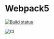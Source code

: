 # Webpack5
[![Build status](https://ci.appveyor.com/api/projects/status/r9ngyu5if527mykd?svg=true)](https://ci.appveyor.com/project/Mary-Kalugina/popovers)

![CI](https://github.com/<Mary-Kalugina>/<Popovers>/actions/workflows/web.yml/badge.svg)

